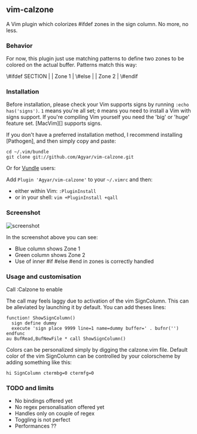## vim-calzone

A Vim plugin which colorizes #ifdef zones in the sign column. No more, no less.

### Behavior

For now, this plugin just use matching patterns to define two zones to be colored on the actual buffer. 
Patterns match this way:

\\#ifdef SECTION 
|
| Zone 1
|
\\#else
|
| Zone 2
|
\\#endif 

### Installation

Before installation, please check your Vim supports signs by running `:echo has('signs')`.  `1` means you're all set; `0` means you need to install a Vim with signs support.  If you're compiling Vim yourself you need the 'big' or 'huge' feature set.  [MacVim][] supports signs.

If you don't have a preferred installation method, I recommend installing [Pathogen], and then simply copy and paste:

```
cd ~/.vim/bundle
git clone git://github.com/Agyar/vim-calzone.git
```

Or for [Vundle](https://github.com/gmarik/vundle) users:

Add `Plugin 'Agyar/vim-calzone'` to your `~/.vimrc` and then:

* either within Vim: `:PluginInstall`
* or in your shell: `vim +PluginInstall +qall`

### Screenshot

![screenshot](https://raw.github.com/Agyar/vim-calzone/master/screenshot.png)

In the screenshot above you can see:

* Blue column shows Zone 1 
* Green column shows Zone 2
* Use of inner #if #else #end in zones is correctly handled

### Usage and customisation

Call :Calzone to enable

The call may feels laggy due to activation of the vim SignColumn. This can be alleviated by launching it by default. You can add theses lines:

```
function! ShowSignColumn()
  sign define dummy
  execute 'sign place 9999 line=1 name=dummy buffer=' . bufnr('') 
endfunc 
au BufRead,BufNewFile * call ShowSignColumn()
```

Colors can be personalized simply by digging the calzone.vim file. 
Default color of the vim SignColumn can be controlled by your colorscheme by adding something like this:
```
hi SignColumn ctermbg=0 ctermfg=0
```

### TODO and limits

* No bindings offered yet
* No regex personalisation offered yet
* Handles only on couple of regex 
* Toggling is not perfect
* Performances ??
